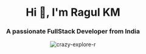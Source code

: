 <h1 align="center">Hi 👋, I'm Ragul KM</h1>
<h3 align="center">A passionate FullStack Developer from India</h3>

<p align="center"><img align="center" src="https://github-readme-streak-stats.herokuapp.com/?user=crazy-explore-r&" alt="crazy-explore-r" /></p>

<!-- <p align="left"> <img src="https://komarev.com/ghpvc/?username=crazy-explore-r&label=Profile%20views&color=0e75b6&style=flat" alt="crazy-explore-r" /> </p> 

 - 🔭 I’m currently working on **Frappe and ERPNext**

- 🌱 I’m currently learning **Frappe Framework**

- 📝 I regularly write articles on [codenet.dev](codenet.dev)

- 💬 Ask me about **Frappe Framework, WordPress**

- 📫 How to reach me **developer.ragul@gmail.com** -->
